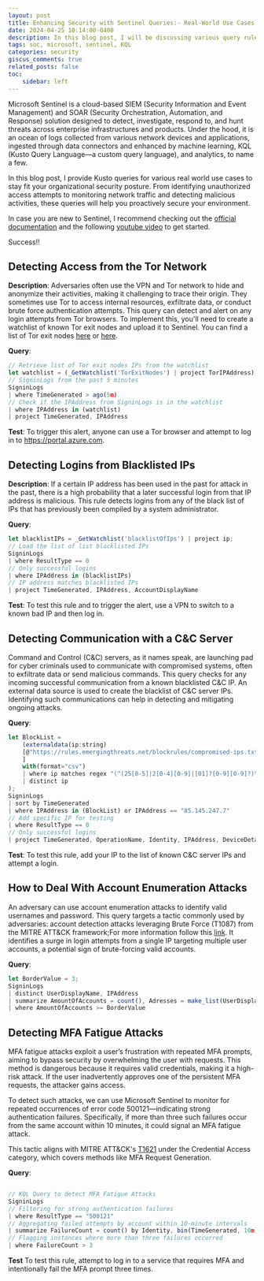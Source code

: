 ```yaml
---
layout: post
title: Enhancing Security with Sentinel Queries:- Real-World Use Cases
date: 2024-04-25 10:14:00-0400
description: In this blog post, I will be discussing various query rules and hunting queries that can be used by SOC analysts to detect and investigate security incidents using Microsoft Sentinel.
tags: soc, microsoft, sentinel, KQL
categories: security
giscus_comments: true
related_posts: false
toc:
    sidebar: left
---
```


Microsoft Sentinel is a cloud-based SIEM (Security Information and Event Management) and SOAR (Security Orchestration, Automation, and Response) solution designed to detect, investigate, respond to, and hunt threats across enterprise infrastructures and products. Under the hood, it is an ocean of logs collected from various network devices and applications, ingested through data connectors and enhanced by machine learning, KQL (Kusto Query Language—a custom query language), and analytics, to name a few.

In this blog post, I provide Kusto queries for various real world use cases to stay fit your organizational security posture. From identifying unauthorized access attempts to monitoring network traffic and detecting malicious activities, these queries will help you proactively secure your environment.

In case you are new to Sentinel, I recommend checking out the [official documentation](https://docs.microsoft.com/en-us/azure/sentinel/overview) and the following [youtube video](https://www.youtube.com/watch?v=xMj7a4Ns_cU) to get started.

Success!!

## Detecting Access from the Tor Network

**Description**:
Adversaries often use the VPN and Tor network to hide and anonymize their activities, making it challenging to trace their origin. They sometimes use Tor to access internal resources, exfiltrate data, or conduct brute force authentication attempts. This query can detect and alert on any login attempts from Tor browsers. To implement this, you'll need to create a watchlist of known Tor exit nodes and upload it to Sentinel. You can find a list of Tor exit nodes [here](https://check.torproject.org/exit-addresses) or [here](https://github.com/SecOps-Institute/Tor-IP-Addresses).

**Query**:

```javascript
// Retrieve list of Tor exit nodes IPs from the watchlist
let watchlist = (_GetWatchlist('TorExitNodes') | project TorIPAddress);
// SigninLogs from the past 5 minutes
SigninLogs
| where TimeGenerated > ago(5m)
// Check if the IPAddress from SigninLogs is in the watchlist
| where IPAddress in (watchlist)
| project TimeGenerated, IPAddress
```

**Test**:
To trigger this alert, anyone can use a Tor browser and attempt to log in to https://portal.azure.com.

## Detecting Logins from Blacklisted IPs

**Description**: If a certain IP address has been used in the past for attack in the past, there is a high probability that a later successful login from that IP address is malicious. This rule detects logins from any of the black list of IPs that has previously been compiled by a system administrator.

**Query**:

```javascript
let blacklistIPs = _GetWatchlist('blacklistOfIps') | project ip;
// Load the list of list blacklisted IPs
SigninLogs
| where ResultType == 0
// Only successful logins
| where IPAddress in (blacklistIPs)
// IP address matches blacklisted IPs
| project TimeGenerated, IPAddress, AccountDisplayName
```

**Test**: To test this rule and to trigger the alert, use a VPN to switch to a known bad IP and then log in.

## Detecting Communication with a C&C Server

Command and Control (C&C) servers, as it names speak, are launching pad for cyber criminals used to communicate with compromised systems, often to exfiltrate data or send malicious commands. This query checks for any incoming successful communication from a known blacklisted C&C IP. An external data source is used to create the blacklist of C&C server IPs. Identifying such communications can help in detecting and mitigating ongoing attacks.

**Query**:

```javascript
let BlockList =
    (externaldata(ip:string)
    [@"https://rules.emergingthreats.net/blockrules/compromised-ips.txt"
    ]
    with(format="csv")
    | where ip matches regex "(^(25[0-5]|2[0-4][0-9]|[01]?[0-9][0-9]?)\\\\.(25[0-5]|2[0-4][0-9]|[01]?[0-9][0-9]?)\\\\.(25[0-5]|2[0-4][0-9]|[01]?[0-9][0-9]?)\\\\.(25[0-5]|2[0-4][0-9]|[01]?[0-9][0-9]?)$)"
    | distinct ip
);
SigninLogs
| sort by TimeGenerated
| where IPAddress in (BlockList) or IPAddress == "85.145.247.7"
// Add specific IP for testing
| where ResultType == 0
// Only successful logins
| project TimeGenerated, OperationName, Identity, IPAddress, DeviceDetail

```

**Test**: To test this rule, add your IP to the list of known C&C server IPs and attempt a login.

## How to Deal With Account Enumeration Attacks

An adversary can use account enumeration attacks to identify valid usernames and password.
This query targets a tactic commonly used by adversaries: account detection attacks leveraging Brute Force (T1087) from the MITRE ATT&CK framework;For more information follow this [link](https://attack.mitre.org/techniques/T1087/). It identifies a surge in login attempts from a single IP targeting multiple user accounts, a potential sign of brute-forcing valid accounts.

**Query**:

```javascript
let BorderValue = 3;
SigninLogs
| distinct UserDisplayName, IPAddress
| summarize AmountOfAccounts = count(), Adresses = make_list(UserDisplayName, 100) by IPAddress
| where AmountOfAccounts >= BorderValue
```

## Detecting MFA Fatigue Attacks

MFA fatigue attacks exploit a user’s frustration with repeated MFA prompts, aiming to bypass security by overwhelming the user with requests. This method is dangerous because it requires valid credentials, making it a high-risk attack. If the user inadvertently approves one of the persistent MFA requests, the attacker gains access.

To detect such attacks, we can use Microsoft Sentinel to monitor for repeated occurrences of error code 500121—indicating strong authentication failures. Specifically, if more than three such failures occur from the same account within 10 minutes, it could signal an MFA fatigue attack.

This tactic aligns with MITRE ATT&CK's [T1621](https://attack.mitre.org/techniques/T1621/) under the Credential Access category, which covers methods like MFA Request Generation.

**Query**:

```javascript

// KQL Query to detect MFA Fatigue Attacks
SigninLogs
// Filtering for strong authentication failures
| where ResultType == "500121"
// Aggregating failed attempts by account within 10-minute intervals
| summarize FailureCount = count() by Identity, bin(TimeGenerated, 10m)
// Flagging instances where more than three failures occurred
| where FailureCount > 3
```

**Test**
To test this rule, attempt to log in to a service that requires MFA and intentionally fail the MFA prompt three times.
